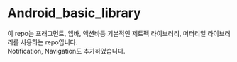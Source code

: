 # Android_basic_library  
이 repo는 프래그먼트, 앱바, 액션바등 기본적인 제트펙 라이브러리, 머터리얼 라이브러리를 사용하는 repo입니다.  
Notification, Navigation도 추가하였습니다.
